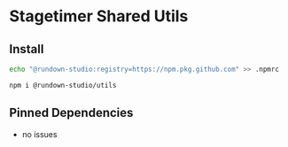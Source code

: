 # Stagetimer Shared Utils

## Install

```sh
echo "@rundown-studio:registry=https://npm.pkg.github.com" >> .npmrc

npm i @rundown-studio/utils
```

## Pinned Dependencies

- no issues
